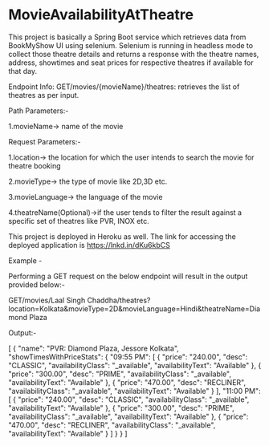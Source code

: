 # MovieAvailabilityAtTheatre
 This project is basically a Spring Boot service which retrieves data from BookMyShow UI using selenium. Selenium is running in headless mode to collect those theatre details and returns a response with the theatre names, address, showtimes  and seat prices for respective theatres if available for that day.



Endpoint Info: GET/movies/{movieName}/theatres: retrieves the list of theatres as per input.



Path Parameters:- 

1.movieName-> name of the movie



Request Parameters:- 

1.location-> the location for which the user intends to search the movie for theatre booking 

2.movieType-> the type of movie like 2D,3D etc. 

3.movieLanguage-> the language of the movie 

4.theatreName(Optional)->if the user tends to filter the result against a specific set of theatres like PVR, INOX etc.



This project is deployed in Heroku as well. The link for accessing the deployed application is https://lnkd.in/dKu6kbCS



Example - 



Performing a GET request on the below endpoint will result in the output provided below:-



GET/movies/Laal Singh Chaddha/theatres?location=Kolkata&movieType=2D&movieLanguage=Hindi&theatreName=Diamond Plaza



Output:-

[
    {
        "name": "PVR: Diamond Plaza, Jessore Kolkata",
        "showTimesWithPriceStats": {
            "09:55 PM": [
                {
                    "price": "240.00",
                    "desc": "CLASSIC",
                    "availabilityClass": "_available",
                    "availabilityText": "Available"
                },
                {
                    "price": "300.00",
                    "desc": "PRIME",
                    "availabilityClass": "_available",
                    "availabilityText": "Available"
                },
                {
                    "price": "470.00",
                    "desc": "RECLINER",
                    "availabilityClass": "_available",
                    "availabilityText": "Available"
                }
            ],
            "11:00 PM": [
                {
                    "price": "240.00",
                    "desc": "CLASSIC",
                    "availabilityClass": "_available",
                    "availabilityText": "Available"
                },
                {
                    "price": "300.00",
                    "desc": "PRIME",
                    "availabilityClass": "_available",
                    "availabilityText": "Available"
                },
                {
                    "price": "470.00",
                    "desc": "RECLINER",
                    "availabilityClass": "_available",
                    "availabilityText": "Available"
                }
            ]
        }
    }
]
